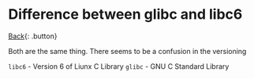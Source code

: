 # Difference between glibc and libc6

[Back](../index.md){: .button}

Both are the same thing. There seems to be a confusion in the versioning

`libc6` - Version 6 of Liunx C Library
`glibc` - GNU C Standard Library

